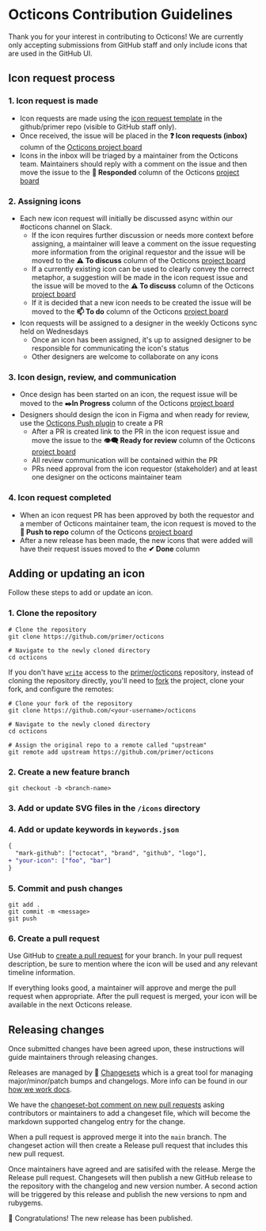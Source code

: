 # Octicons Contribution Guidelines

Thank you for your interest in contributing to Octicons! We are currently only accepting submissions from GitHub staff and only include icons that are used in the GitHub UI.

## Icon request process

### 1. Icon request is made

- Icon requests are made using the [icon request template](https://github.com/github/primer/issues/new?assignees=ashygee&labels=octicon%2C+request&template=2-icon-request.md&title=%5BIcon+request%5D+) in the github/primer repo (visible to GitHub staff only).
- Once received, the issue will be placed in the **❓ Icon requests (inbox)** column of the [Octicons project board](https://github.com/github/primer/projects/2)
- Icons in the inbox will be triaged by a maintainer from the Octicons team. Maintainers should reply with a comment on the issue and then move the issue to the **💬 Responded** column of the Octicons [project board](https://github.com/github/primer/projects/2)

### 2. Assigning icons

- Each new icon request will initially be discussed async within our #octicons channel on Slack.
  - If the icon requires further discussion or needs more context before assigning, a maintainer will leave a comment on the issue requesting more information from the original requestor and the issue will be moved to the **⚠️ To discuss** column of the Octicons [project board](https://github.com/github/primer/projects/2)
  - If a currently existing icon can be used to clearly convey the correct metaphor, a suggestion will be made in the icon request issue and the issue will be moved to the **⚠️ To discuss** column of the Octicons [project board](https://github.com/github/primer/projects/2)
  - If it is decided that a new icon needs to be created the issue will be moved to the **📫 To do** column of the Octicons [project board](https://github.com/github/primer/projects/2)
- Icon requests will be assigned to a designer in the weekly Octicons sync held on Wednesdays
  - Once an icon has been assigned, it's up to assigned designer to be responsible for communicating the icon's status
  - Other designers are welcome to collaborate on any icons

### 3. Icon design, review, and communication

- Once design has been started on an icon, the request issue will be moved to the **✒️In Progress** column of the Octicons [project board](https://github.com/github/primer/projects/2)
- Designers should design the icon in Figma and when ready for review, use the [Octicons Push plugin](https://www.figma.com/community/plugin/825432045044458754/Octicons-Push) to create a PR
  - After a PR is created link to the PR in the icon request issue and move the issue to the **👁‍🗨 Ready for review** column of the Octicons [project board](https://github.com/github/primer/projects/2)
  - All review communication will be contained within the PR
  - PRs need approval from the icon requestor (stakeholder) and at least one designer on the octicons maintainer team

### 4. Icon request completed
- When an icon request PR has been approved by both the requestor and a member of Octicons maintainer team, the icon request is moved to the **🔼 Push to repo** column of the Octicons [project board](https://github.com/github/primer/projects/2)
- After a new release has been made, the new icons that were added will have their request issues moved to the **✔ Done** column


## Adding or updating an icon

Follow these steps to add or update an icon.

### 1. Clone the repository

```shell
# Clone the repository
git clone https://github.com/primer/octicons

# Navigate to the newly cloned directory
cd octicons
```

If you don't have [`write`](https://help.github.com/en/github/getting-started-with-github/access-permissions-on-github) access to the [primer/octicons](https://github.com/primer/octicons) repository, instead of cloning the repository directly, you'll need to [fork](http://help.github.com/fork-a-repo/) the project, clone your fork, and configure the remotes:

```shell
# Clone your fork of the repository
git clone https://github.com/<your-username>/octicons

# Navigate to the newly cloned directory
cd octicons

# Assign the original repo to a remote called "upstream"
git remote add upstream https://github.com/primer/octicons
```

### 2. Create a new feature branch

```shell
git checkout -b <branch-name>
```

### 3. Add or update SVG files in the `/icons` directory

### 4. Add or update keywords in `keywords.json`

```diff
{
  "mark-github": ["octocat", "brand", "github", "logo"],
+ "your-icon": ["foo", "bar"]
}
```

### 5. Commit and push changes

```shell
git add .
git commit -m <message>
git push
```

### 6. Create a pull request

Use GitHub to [create a pull request](https://help.github.com/en/desktop/contributing-to-projects/creating-a-pull-request) for your branch. In your pull request description, be sure to mention where the icon will be used and any relevant timeline information.

If everything looks good, a maintainer will approve and merge the pull request when appropriate. After the pull request is merged, your icon will be available in the next Octicons release.

## Releasing changes

Once submitted changes have been agreed upon, these instructions will guide maintainers through releasing changes.

Releases are managed by 🦋 [Changesets](https://github.com/atlassian/changesets#documentation) which is a great tool for managing major/minor/patch bumps and changelogs. More info can be found in our [how we work docs](https://github.com/github/design-infrastructure/blob/main/how-we-work/engineering/changesets.md#using-changesets-to-prepare-and-publish-a-release).

We have the [changeset-bot comment on new pull requests](https://github.com/changesets/bot#readme) asking contributors or maintainers to add a changeset file, which will become the markdown supported changelog entry for the change.

When a pull request is approved merge it into the `main` branch. The changeset action will then create a Release pull request that includes this new pull request.

Once maintainers have agreed and are satisifed with the release. Merge the Release pull request. Changesets will then publish a new GitHub release to the repository with the changelog and new version number. A second action will be triggered by this release and publish the new versions to npm and rubygems.

🎉 Congratulations! The new release has been published.
